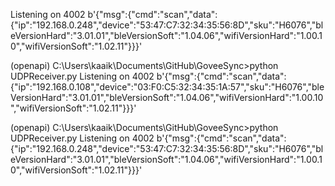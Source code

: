 Listening on 4002
b'{"msg":{"cmd":"scan","data":{"ip":"192.168.0.248","device":"53:47:C7:32:34:35:56:8D","sku":"H6076","bleVersionHard":"3.01.01","bleVersionSoft":"1.04.06","wifiVersionHard":"1.00.10","wifiVersionSoft":"1.02.11"}}}'



(openapi) C:\Users\kaaik\Documents\GitHub\GoveeSync>python UDPReceiver.py
Listening on 4002
b'{"msg":{"cmd":"scan","data":{"ip":"192.168.0.108","device":"03:F0:C5:32:34:35:1A:57","sku":"H6076","bleVersionHard":"3.01.01","bleVersionSoft":"1.04.06","wifiVersionHard":"1.00.10","wifiVersionSoft":"1.02.11"}}}'

(openapi) C:\Users\kaaik\Documents\GitHub\GoveeSync>python UDPReceiver.py
Listening on 4002
b'{"msg":{"cmd":"scan","data":{"ip":"192.168.0.248","device":"53:47:C7:32:34:35:56:8D","sku":"H6076","bleVersionHard":"3.01.01","bleVersionSoft":"1.04.06","wifiVersionHard":"1.00.10","wifiVersionSoft":"1.02.11"}}}'